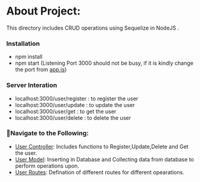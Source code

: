 # About Project:
This directory includes CRUD operations using Sequelize in NodeJS .
### Installation
- npm install
- npm start
(Listening Port 3000 should not be busy, if it is kindly change the port from [app.js](https://github.com/Shiwang0-0/Triweb-Learning/blob/main/NodeJS/CRUD_using_Sequelize/app.js))
### Server Interation
- localhost:3000/user/register : to register the user
- localhost:3000/user/update : to update the user
- localhost:3000/user/get : to get the user
- localhost:3000/user/delete : to delete the user 

### 🚀Navigate to the Following:
- [User Controller](https://github.com/Shiwang0-0/Triweb-Learning/blob/main/NodeJS/CRUD_using_Sequelize/controller/user.js): Includes functions to Register,Update,Delete and Get the user.
- [User Model](https://github.com/Shiwang0-0/Triweb-Learning/blob/main/NodeJS/CRUD_using_Sequelize/models/user.js): Inserting in Database and Collecting data from database to perform operations upon.
- [User Routes](https://github.com/Shiwang0-0/Triweb-Learning/blob/main/NodeJS/CRUD_using_Sequelize/router/user.js): Defination of different routes for different opearations.


    
    






           